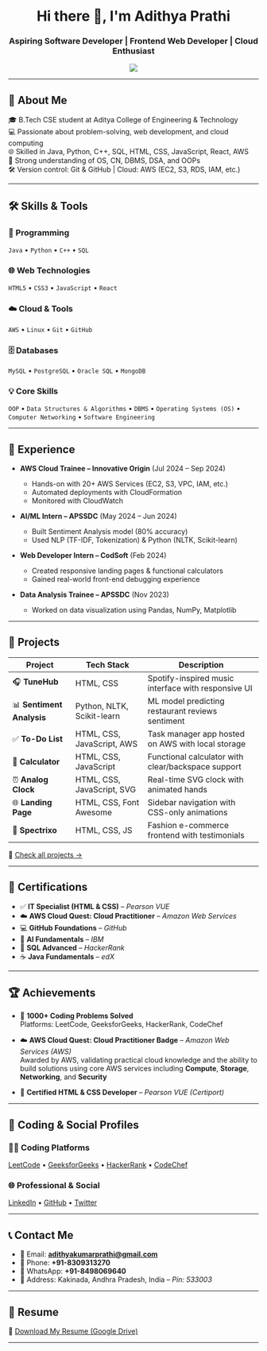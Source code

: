 <h1 align="center">Hi there 👋, I'm Adithya Prathi</h1>
<h3 align="center">Aspiring Software Developer | Frontend Web Developer | Cloud Enthusiast </h3>

<p align="center">
  <img src="https://readme-typing-svg.herokuapp.com?center=true&lines=%20Passionate+about+Coding+%26+Cloud+☁️;Frontend+Developer+%7C+AWS+Explorer+%7C+ML+Learner;Always+Learning+New+Tech!&center=true&width=500&height=45" />
</p>

---

## 📌 About Me

🎓 B.Tech CSE student at Aditya College of Engineering & Technology  
💻 Passionate about problem-solving, web development, and cloud computing  
🌐 Skilled in Java, Python, C++, SQL, HTML, CSS, JavaScript, React, AWS  
🧠 Strong understanding of OS, CN, DBMS, DSA, and OOPs  
🛠️ Version control: Git & GitHub | Cloud: AWS (EC2, S3, RDS, IAM, etc.)

---

## 🛠 Skills & Tools

### 🚀 Programming
`Java` • `Python` • `C++` • `SQL`

### 🌐 Web Technologies
`HTML5` • `CSS3` • `JavaScript` • `React`

### ☁️ Cloud & Tools
`AWS` • `Linux` • `Git` • `GitHub`

### 🗄️ Databases
`MySQL` • `PostgreSQL` • `Oracle SQL` • `MongoDB`

### 💡 Core Skills  
`OOP` • `Data Structures & Algorithms` • `DBMS` • `Operating Systems (OS)` • `Computer Networking` • `Software Engineering`

---

## 💼 Experience

- **AWS Cloud Trainee – Innovative Origin** (Jul 2024 – Sep 2024)  
  - Hands-on with 20+ AWS Services (EC2, S3, VPC, IAM, etc.)
  - Automated deployments with CloudFormation  
  - Monitored with CloudWatch  

- **AI/ML Intern – APSSDC** (May 2024 – Jun 2024)  
  - Built Sentiment Analysis model (80% accuracy)  
  - Used NLP (TF-IDF, Tokenization) & Python (NLTK, Scikit-learn)

- **Web Developer Intern – CodSoft** (Feb 2024)  
  - Created responsive landing pages & functional calculators  
  - Gained real-world front-end debugging experience

- **Data Analysis Trainee – APSSDC** (Nov 2023)  
  - Worked on data visualization using Pandas, NumPy, Matplotlib 

---

## 🌟 Projects

| Project            | Tech Stack                         | Description |
|--------------------|-------------------------------------|-------------|
| 🎧 **TuneHub**     | HTML, CSS                          | Spotify-inspired music interface with responsive UI |
| 📊 **Sentiment Analysis** | Python, NLTK, Scikit-learn     | ML model predicting restaurant reviews sentiment |
| ✅ **To-Do List**  | HTML, CSS, JavaScript, AWS         | Task manager app hosted on AWS with local storage |
| 🔢 **Calculator**  | HTML, CSS, JavaScript              | Functional calculator with clear/backspace support |
| ⏰ **Analog Clock**| HTML, CSS, JavaScript, SVG         | Real-time SVG clock with animated hands |
| 🌐 **Landing Page**| HTML, CSS, Font Awesome            | Sidebar navigation with CSS-only animations |
| 🛒 **Spectrixo**   | HTML, CSS, JS                      | Fashion e-commerce frontend with testimonials |

🔗 [Check all projects →](https://github.com/ADITHYA2026/Projects)

---

## 📜 Certifications

- ✅ **IT Specialist (HTML & CSS)** – *Pearson VUE*
- ☁️ **AWS Cloud Quest: Cloud Practitioner** – *Amazon Web Services*
- 💻 **GitHub Foundations** – *GitHub*
- 🧠 **AI Fundamentals** – *IBM*
- 🧮 **SQL Advanced** – *HackerRank*
- ☕ **Java Fundamentals** – *edX*

---

## 🏆 Achievements

- 🧩 **1000+ Coding Problems Solved**  
  Platforms: LeetCode, GeeksforGeeks, HackerRank, CodeChef  

- ☁️ **AWS Cloud Quest: Cloud Practitioner Badge** – *Amazon Web Services (AWS)*  
  Awarded by AWS, validating practical cloud knowledge and the ability to build solutions using core AWS services including **Compute**, **Storage**, **Networking**, and **Security**

- 📜 **Certified HTML & CSS Developer** – *Pearson VUE (Certiport)*  

---

## 🔗 Coding & Social Profiles

### 👨‍💻 Coding Platforms
[LeetCode](https://leetcode.com/ADITYA_PRATHI/) • [GeeksforGeeks](https://auth.geeksforgeeks.org/user/aditya_prathi2005) • [HackerRank](https://www.hackerrank.com/profile/22P31A0540) • [CodeChef](https://www.codechef.com/users/sriaditya2608)

### 🌐 Professional & Social
[LinkedIn](https://www.linkedin.com/in/adithyakumarprathi) • [GitHub](https://github.com/ADITHYA2026) • [Twitter](https://x.com/HereIsAdithya)

---

## 📞 Contact Me

- 📧 Email: **adithyakumarprathi@gmail.com**  
- 📱 Phone: **+91-8309313270**  
- 💬 WhatsApp: **+91-8498069640**  
- 📍 Address: Kakinada, Andhra Pradesh, India – *Pin: 533003*

---

## 📄 Resume

🔻 [Download My Resume (Google Drive)](https://drive.google.com/uc?export=download&id=1pJKiSJM8bgixtCafv99nE1RLPtCZj8Bl)

---
